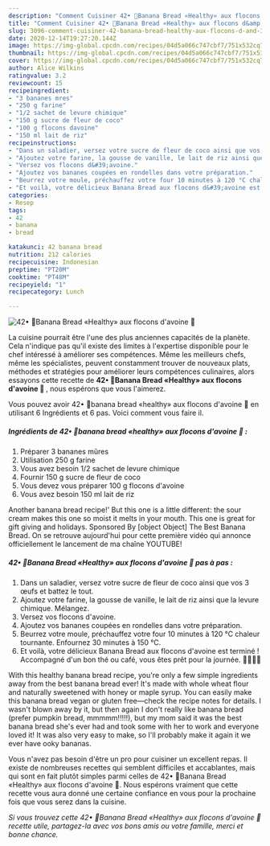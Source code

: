 ```yaml
---
description: "Comment Cuisiner 42• 🍌Banana Bread «Healthy» aux flocons d&amp;#39;avoine 🍞"
title: "Comment Cuisiner 42• 🍌Banana Bread «Healthy» aux flocons d&amp;#39;avoine 🍞"
slug: 3096-comment-cuisiner-42-banana-bread-healthy-aux-flocons-d-and-39-avoine
date: 2020-12-14T19:27:20.144Z
image: https://img-global.cpcdn.com/recipes/04d5a066c747cbf7/751x532cq70/42•-🍌banana-bread-healthy-aux-flocons-davoine-🍞-photo-principale-de-la-recette.jpg
thumbnail: https://img-global.cpcdn.com/recipes/04d5a066c747cbf7/751x532cq70/42•-🍌banana-bread-healthy-aux-flocons-davoine-🍞-photo-principale-de-la-recette.jpg
cover: https://img-global.cpcdn.com/recipes/04d5a066c747cbf7/751x532cq70/42•-🍌banana-bread-healthy-aux-flocons-davoine-🍞-photo-principale-de-la-recette.jpg
author: Alice Wilkins
ratingvalue: 3.2
reviewcount: 15
recipeingredient:
- "3 bananes mres"
- "250 g farine"
- "1/2 sachet de levure chimique"
- "150 g sucre de fleur de coco"
- "100 g flocons davoine"
- "150 ml lait de riz"
recipeinstructions:
- "Dans un saladier, versez votre sucre de fleur de coco ainsi que vos 3 œufs et battez le tout."
- "Ajoutez votre farine, la gousse de vanille, le lait de riz ainsi que la levure chimique. Mélangez."
- "Versez vos flocons d&#39;avoine."
- "Ajoutez vos bananes coupées en rondelles dans votre préparation."
- "Beurrez votre moule, préchauffez votre four 10 minutes à 120 °C chaleur tournante. Enfournez 30 minutes à 150 °C."
- "Et voilà, votre délicieux Banana Bread aux flocons d&#39;avoine est terminé ! Accompagné d&#39;un bon thé ou café, vous êtes prêt pour la journée. 👍🏽🍞🍌"
categories:
- Resep
tags:
- 42
- banana
- bread

katakunci: 42 banana bread 
nutrition: 212 calories
recipecuisine: Indonesian
preptime: "PT20M"
cooktime: "PT48M"
recipeyield: "1"
recipecategory: Lunch

---
```



![42• 🍌Banana Bread «Healthy» aux flocons d&#39;avoine 🍞](https://img-global.cpcdn.com/recipes/04d5a066c747cbf7/751x532cq70/42•-🍌banana-bread-healthy-aux-flocons-davoine-🍞-photo-principale-de-la-recette.jpg)

La cuisine pourrait être l'une des plus anciennes capacités de la planète. Cela n'indique pas qu'il existe des limites à l'expertise disponible pour le chef intéressé à améliorer ses compétences. Même les meilleurs chefs, même les spécialistes, peuvent constamment trouver de nouveaux plats, méthodes et stratégies pour améliorer leurs compétences culinaires, alors essayons cette recette de <strong> 42• 🍌Banana Bread «Healthy» aux flocons d&#39;avoine 🍞 </strong>, nous espérons que vous l'aimerez.

<!--inarticleads1-->

Vous pouvez avoir 42• 🍌banana bread «healthy» aux flocons d&#39;avoine 🍞 en utilisant 6 Ingrédients et 6 pas. Voici comment vous faire il.

##### Ingrédients de 42• 🍌banana bread «healthy» aux flocons d&#39;avoine 🍞 :

1. Préparer 3 bananes mûres
1. Utilisation 250 g farine
1. Vous avez besoin 1/2 sachet de levure chimique
1. Fournir 150 g sucre de fleur de coco
1. Vous devez vous préparer 100 g flocons d&#39;avoine
1. Vous avez besoin 150 ml lait de riz


Another banana bread recipe!&#39; But this one is a little different: the sour cream makes this one so moist it melts in your mouth. This one is great for gift giving and holidays. Sponsored By [object Object] The Best Banana Bread. On se retrouve aujourd&#39;hui pour cette première vidéo qui annonce officiellement le lancement de ma chaîne YOUTUBE! 

<!--inarticleads2-->

##### 42• 🍌Banana Bread «Healthy» aux flocons d&#39;avoine 🍞 pas à pas :

1. Dans un saladier, versez votre sucre de fleur de coco ainsi que vos 3 œufs et battez le tout.
1. Ajoutez votre farine, la gousse de vanille, le lait de riz ainsi que la levure chimique. Mélangez.
1. Versez vos flocons d&#39;avoine.
1. Ajoutez vos bananes coupées en rondelles dans votre préparation.
1. Beurrez votre moule, préchauffez votre four 10 minutes à 120 °C chaleur tournante. Enfournez 30 minutes à 150 °C.
1. Et voilà, votre délicieux Banana Bread aux flocons d&#39;avoine est terminé ! Accompagné d&#39;un bon thé ou café, vous êtes prêt pour la journée. 👍🏽🍞🍌


With this healthy banana bread recipe, you&#39;re only a few simple ingredients away from the best banana bread ever! It&#39;s made with whole wheat flour and naturally sweetened with honey or maple syrup. You can easily make this banana bread vegan or gluten free—check the recipe notes for details. I wasn&#39;t blown away by it, but then again I don&#39;t really like banana bread (prefer pumpkin bread, mmmmm!!!!!), but my mom said it was the best banana bread she&#39;s ever had and took some with her to work and everyone loved it! It was also very easy to make, so I&#39;ll probably make it again it we ever have ooky bananas. 

<!--inarticleads1-->

<p>
Vous n'avez pas besoin d'être un pro pour cuisiner un excellent repas. Il existe de nombreuses recettes qui semblent difficiles et accablantes, mais qui sont en fait plutôt simples parmi celles de 42• 🍌Banana Bread «Healthy» aux flocons d&#39;avoine 🍞. Nous espérons vraiment que cette recette vous aura donné une certaine confiance en vous pour la prochaine fois que vous serez dans la cuisine.
</p>

<p>
<i>Si vous trouvez cette 42• 🍌Banana Bread «Healthy» aux flocons d&#39;avoine 🍞 recette utile, partagez-la avec vos bons amis ou votre famille, merci et bonne chance.</i>
</p>
